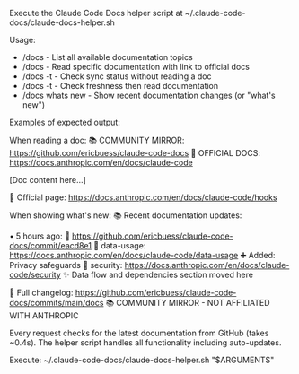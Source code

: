 Execute the Claude Code Docs helper script at ~/.claude-code-docs/claude-docs-helper.sh

Usage:

- /docs - List all available documentation topics
- /docs <topic> - Read specific documentation with link to official docs
- /docs -t - Check sync status without reading a doc
- /docs -t <topic> - Check freshness then read documentation
- /docs whats new - Show recent documentation changes (or "what's new")

Examples of expected output:

When reading a doc: 📚 COMMUNITY MIRROR: https://github.com/ericbuess/claude-code-docs 📖 OFFICIAL DOCS:
https://docs.anthropic.com/en/docs/claude-code

[Doc content here...]

📖 Official page: https://docs.anthropic.com/en/docs/claude-code/hooks

When showing what's new: 📚 Recent documentation updates:

• 5 hours ago: 📎 https://github.com/ericbuess/claude-code-docs/commit/eacd8e1 📄 data-usage:
https://docs.anthropic.com/en/docs/claude-code/data-usage ➕ Added: Privacy safeguards 📄 security:
https://docs.anthropic.com/en/docs/claude-code/security ✨ Data flow and dependencies section moved here

📎 Full changelog: https://github.com/ericbuess/claude-code-docs/commits/main/docs 📚 COMMUNITY MIRROR - NOT AFFILIATED
WITH ANTHROPIC

Every request checks for the latest documentation from GitHub (takes ~0.4s). The helper script handles all functionality
including auto-updates.

Execute: ~/.claude-code-docs/claude-docs-helper.sh "$ARGUMENTS"
